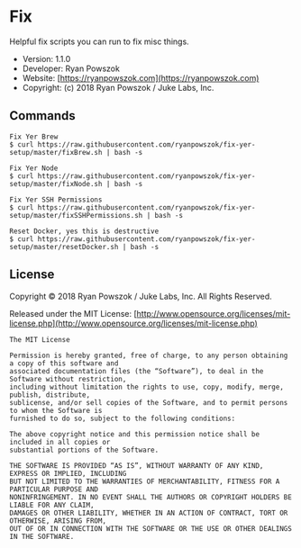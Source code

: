 Fix
============================

Helpful fix scripts you can run to fix misc things.

* Version: 1.1.0
* Developer: Ryan Powszok
* Website: [https://ryanpowszok.com](https://ryanpowszok.com)
* Copyright: (c) 2018 Ryan Powszok / Juke Labs, Inc.

## Commands

```
Fix Yer Brew
$ curl https://raw.githubusercontent.com/ryanpowszok/fix-yer-setup/master/fixBrew.sh | bash -s

Fix Yer Node
$ curl https://raw.githubusercontent.com/ryanpowszok/fix-yer-setup/master/fixNode.sh | bash -s

Fix Yer SSH Permissions
$ curl https://raw.githubusercontent.com/ryanpowszok/fix-yer-setup/master/fixSSHPermissions.sh | bash -s

Reset Docker, yes this is destructive
$ curl https://raw.githubusercontent.com/ryanpowszok/fix-yer-setup/master/resetDocker.sh | bash -s

```

License
-------------------------------------

Copyright © 2018 Ryan Powszok / Juke Labs, Inc. All Rights Reserved.

Released under the MIT License: [http://www.opensource.org/licenses/mit-license.php](http://www.opensource.org/licenses/mit-license.php)

	The MIT License

	Permission is hereby granted, free of charge, to any person obtaining a copy of this software and
	associated documentation files (the “Software”), to deal in the Software without restriction,
	including without limitation the rights to use, copy, modify, merge, publish, distribute,
	sublicense, and/or sell copies of the Software, and to permit persons to whom the Software is
	furnished to do so, subject to the following conditions:

	The above copyright notice and this permission notice shall be included in all copies or
	substantial portions of the Software.

	THE SOFTWARE IS PROVIDED “AS IS”, WITHOUT WARRANTY OF ANY KIND, EXPRESS OR IMPLIED, INCLUDING
	BUT NOT LIMITED TO THE WARRANTIES OF MERCHANTABILITY, FITNESS FOR A PARTICULAR PURPOSE AND
	NONINFRINGEMENT. IN NO EVENT SHALL THE AUTHORS OR COPYRIGHT HOLDERS BE LIABLE FOR ANY CLAIM,
	DAMAGES OR OTHER LIABILITY, WHETHER IN AN ACTION OF CONTRACT, TORT OR OTHERWISE, ARISING FROM,
	OUT OF OR IN CONNECTION WITH THE SOFTWARE OR THE USE OR OTHER DEALINGS IN THE SOFTWARE.
